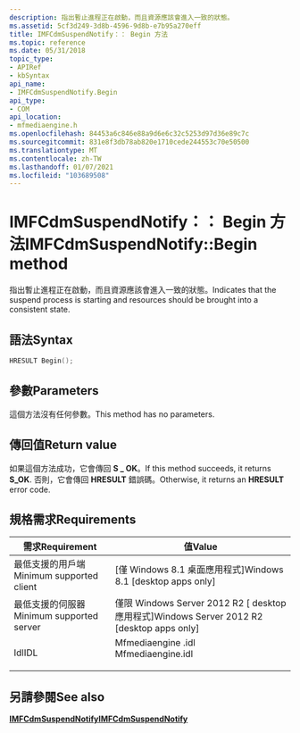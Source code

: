 ```yaml
---
description: 指出暫止進程正在啟動，而且資源應該會進入一致的狀態。
ms.assetid: 5cf3d249-3d8b-4596-9d8b-e7b95a270eff
title: IMFCdmSuspendNotify：： Begin 方法
ms.topic: reference
ms.date: 05/31/2018
topic_type:
- APIRef
- kbSyntax
api_name:
- IMFCdmSuspendNotify.Begin
api_type:
- COM
api_location:
- mfmediaengine.h
ms.openlocfilehash: 84453a6c846e88a9d6e6c32c5253d97d36e89c7c
ms.sourcegitcommit: 831e8f3db78ab820e1710cede244553c70e50500
ms.translationtype: MT
ms.contentlocale: zh-TW
ms.lasthandoff: 01/07/2021
ms.locfileid: "103689508"
---
```

# <a name="imfcdmsuspendnotifybegin-method"></a><span data-ttu-id="c3662-103">IMFCdmSuspendNotify：： Begin 方法</span><span class="sxs-lookup"><span data-stu-id="c3662-103">IMFCdmSuspendNotify::Begin method</span></span>

<span data-ttu-id="c3662-104">指出暫止進程正在啟動，而且資源應該會進入一致的狀態。</span><span class="sxs-lookup"><span data-stu-id="c3662-104">Indicates that the suspend process is starting and resources should be brought into a consistent state.</span></span>

## <a name="syntax"></a><span data-ttu-id="c3662-105">語法</span><span class="sxs-lookup"><span data-stu-id="c3662-105">Syntax</span></span>


```C++
HRESULT Begin();
```



## <a name="parameters"></a><span data-ttu-id="c3662-106">參數</span><span class="sxs-lookup"><span data-stu-id="c3662-106">Parameters</span></span>

<span data-ttu-id="c3662-107">這個方法沒有任何參數。</span><span class="sxs-lookup"><span data-stu-id="c3662-107">This method has no parameters.</span></span>

## <a name="return-value"></a><span data-ttu-id="c3662-108">傳回值</span><span class="sxs-lookup"><span data-stu-id="c3662-108">Return value</span></span>

<span data-ttu-id="c3662-109">如果這個方法成功，它會傳回 **S \_ OK**。</span><span class="sxs-lookup"><span data-stu-id="c3662-109">If this method succeeds, it returns **S\_OK**.</span></span> <span data-ttu-id="c3662-110">否則，它會傳回 **HRESULT** 錯誤碼。</span><span class="sxs-lookup"><span data-stu-id="c3662-110">Otherwise, it returns an **HRESULT** error code.</span></span>

## <a name="requirements"></a><span data-ttu-id="c3662-111">規格需求</span><span class="sxs-lookup"><span data-stu-id="c3662-111">Requirements</span></span>



| <span data-ttu-id="c3662-112">需求</span><span class="sxs-lookup"><span data-stu-id="c3662-112">Requirement</span></span> | <span data-ttu-id="c3662-113">值</span><span class="sxs-lookup"><span data-stu-id="c3662-113">Value</span></span> |
|-------------------------------------|----------------------------------------------------------------------------------------------|
| <span data-ttu-id="c3662-114">最低支援的用戶端</span><span class="sxs-lookup"><span data-stu-id="c3662-114">Minimum supported client</span></span><br/> | <span data-ttu-id="c3662-115">\[僅 Windows 8.1 桌面應用程式\]</span><span class="sxs-lookup"><span data-stu-id="c3662-115">Windows 8.1 \[desktop apps only\]</span></span><br/>                                                 |
| <span data-ttu-id="c3662-116">最低支援的伺服器</span><span class="sxs-lookup"><span data-stu-id="c3662-116">Minimum supported server</span></span><br/> | <span data-ttu-id="c3662-117">僅限 Windows Server 2012 R2 \[ desktop 應用程式\]</span><span class="sxs-lookup"><span data-stu-id="c3662-117">Windows Server 2012 R2 \[desktop apps only\]</span></span><br/>                                      |
| <span data-ttu-id="c3662-118">Idl</span><span class="sxs-lookup"><span data-stu-id="c3662-118">IDL</span></span><br/>                      | <dl> <span data-ttu-id="c3662-119"><dt>Mfmediaengine .idl</dt></span><span class="sxs-lookup"><span data-stu-id="c3662-119"><dt>Mfmediaengine.idl</dt></span></span> </dl> |



## <a name="see-also"></a><span data-ttu-id="c3662-120">另請參閱</span><span class="sxs-lookup"><span data-stu-id="c3662-120">See also</span></span>

<dl> <dt>

[<span data-ttu-id="c3662-121">**IMFCdmSuspendNotify**</span><span class="sxs-lookup"><span data-stu-id="c3662-121">**IMFCdmSuspendNotify**</span></span>](/windows/desktop/api/mfmediaengine/nn-mfmediaengine-imfcdmsuspendnotify)
</dt> </dl>

 

 




